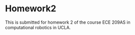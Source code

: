 # Homework2
This is submitted for homework 2 of the course ECE 209AS in computational robotics in UCLA. 
